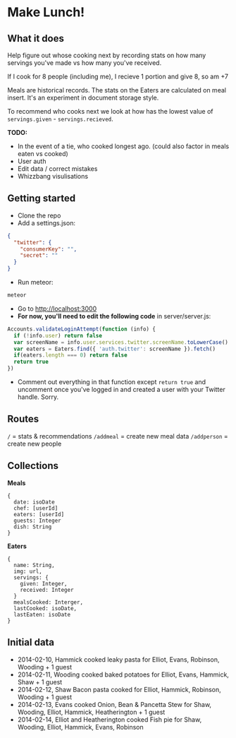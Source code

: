 Make Lunch!
===========

What it does
------------

Help figure out whose cooking next by recording stats on how many servings you've made vs how many you've received.

If I cook for 8 people (including me), I recieve 1 portion and give 8, so am +7

Meals are historical records. The stats on the Eaters are calculated on meal insert. It's an experiment in document storage style.

To recommend who cooks next we look at how has the lowest value of `servings.given` - `servings.recieved`. 

**TODO:**
- In the event of a tie, who cooked longest ago. (could also factor in meals eaten vs cooked)
- User auth
- Edit data / correct mistakes
- Whizzbang visulisations

Getting started
---------------
- Clone the repo
- Add a settings.json:
```json
{
  "twitter": {
    "consumerKey": "",
    "secret": ""
  }
}
```
- Run meteor:
```bash
meteor
```
- Go to [http://localhost:3000](http://localhost:3000)
- **For now, you'll need to edit the following code** in server/server.js:
```js
Accounts.validateLoginAttempt(function (info) {
  if (!info.user) return false
  var screenName = info.user.services.twitter.screenName.toLowerCase()
  var eaters = Eaters.find({ 'auth.twitter': screenName }).fetch()
  if(eaters.length === 0) return false
  return true
})
```
- Comment out everything in that function except ``` return true ``` and uncomment once you've logged in and created a user with your Twitter handle. Sorry.

Routes
------

`/` = stats & recommendations
`/addmeal` = create new meal data
`/addperson` = create new people


Collections
-----------

**Meals**
```
{
  date: isoDate
  chef: [userId]
  eaters: [userId]
  guests: Integer
  dish: String
}
```

**Eaters**
```
{
  name: String,
  img: url,
  servings: {
    given: Integer,
    received: Integer
  }
  mealsCooked: Interger,
  lastCooked: isoDate,
  lastEaten: isoDate
}
```

Initial data
------------

- 2014-02-10, Hammick cooked leaky pasta for Elliot, Evans, Robinson, Wooding + 1 guest
- 2014-02-11, Wooding cooked baked potatoes for Elliot, Evans, Hammick, Shaw + 1 guest
- 2014-02-12, Shaw Bacon pasta cooked for Elliot, Hammick, Robinson, Wooding + 1 guest
- 2014-02-13, Evans cooked Onion, Bean & Pancetta Stew for Shaw, Wooding, Elliot, Hammick, Heatherington + 1 guest
- 2014-02-14, Elliot and Heatherington cooked Fish pie for Shaw, Wooding, Elliot, Hammick, Evans, Robinson
